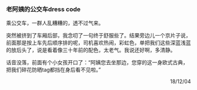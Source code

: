 ### 老阿姨的公交车dress code

乘公交车，一群人乱糟糟的，透不过气来。

突然被挤到了车厢后部，我念叨了一句终于舒服些了。结果旁边儿一个京片子说，前面那是按上车先后顺序排的呢，司机喜欢热闹，彩虹色，单把我们这些深蓝浅蓝的放后头了，说是看着像三十年前的配色，太老气。我说还好啊，多清静。

话音没落，前面有个小女孩开口了：“阿姨您去坐那边，您穿的这一身欧式古典，把我们碎花防晒tag都挡在身后看不见啦。”

<p align="right">18/12/04</p>